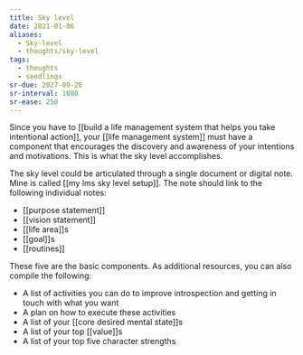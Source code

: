 ```yaml
---
title: Sky level
date: 2021-01-06
aliases:
  - Sky-level
  - thoughts/sky-level
tags:
  - thoughts
  - seedlings
sr-due: 2027-09-26
sr-interval: 1080
sr-ease: 250
---
```

Since you have to [[build a life management system that helps you take intentional action]], your [[life management system]] must have a component that encourages the discovery and awareness of your intentions and motivations. This is what the sky level accomplishes.

The sky level could be articulated through a single document or digital note. Mine is called [[my lms sky level setup]]. The note should link to the following individual notes:

- [[purpose statement]]
- [[vision statement]]
- [[life area]]s
- [[goal]]s
- [[routines]]

These five are the basic components. As additional resources, you can also compile the following:

- A list of activities you can do to improve introspection and getting in touch with what you want
- A plan on how to execute these activities
- A list of your [[core desired mental state]]s
- A list of your top [[value]]s
- A list of your top five character strengths